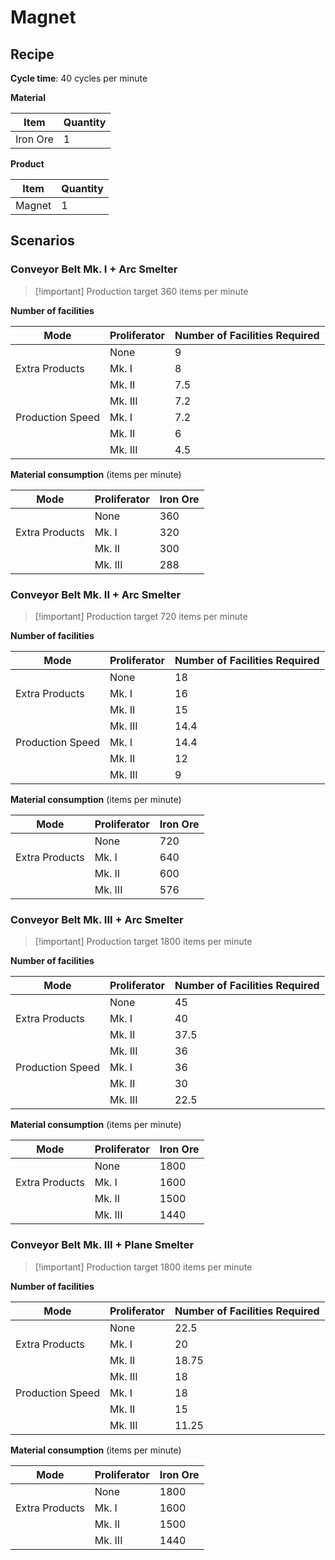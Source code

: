 # Magnet

## Recipe

**Cycle time**: 40 cycles per minute

**Material**

| Item     | Quantity |
| -------- | -------- |
| Iron Ore | 1        |

**Product**

| Item   | Quantity |
| ------ | -------- |
| Magnet | 1        |

## Scenarios

### Conveyor Belt Mk. I + Arc Smelter

> [!important] Production target
> 360 items per minute

**Number of facilities**

| Mode             | Proliferator | Number of Facilities Required |
| ---------------- | ------------ | ----------------------------- |
|                  | None         | 9                             |
| Extra Products   | Mk. I        | 8                             |
|                  | Mk. II       | 7.5                           |
|                  | Mk. III      | 7.2                           |
| Production Speed | Mk. I        | 7.2                           |
|                  | Mk. II       | 6                             |
|                  | Mk. III      | 4.5                           |

**Material consumption** (items per minute)

| Mode             | Proliferator | Iron Ore |
| ---------------- | ------------ | -------- |
|                  | None         | 360      |
| Extra Products   | Mk. I        | 320      |
|                  | Mk. II       | 300      |
|                  | Mk. III      | 288      |

### Conveyor Belt Mk. II + Arc Smelter

> [!important] Production target
> 720 items per minute

**Number of facilities**

| Mode             | Proliferator | Number of Facilities Required |
| ---------------- | ------------ | ----------------------------- |
|                  | None         | 18                            |
| Extra Products   | Mk. I        | 16                            |
|                  | Mk. II       | 15                            |
|                  | Mk. III      | 14.4                          |
| Production Speed | Mk. I        | 14.4                          |
|                  | Mk. II       | 12                            |
|                  | Mk. III      | 9                             |

**Material consumption** (items per minute)

| Mode             | Proliferator | Iron Ore |
| ---------------- | ------------ | -------- |
|                  | None         | 720      |
| Extra Products   | Mk. I        | 640      |
|                  | Mk. II       | 600      |
|                  | Mk. III      | 576      |

### Conveyor Belt Mk. III + Arc Smelter

> [!important] Production target
> 1800 items per minute

**Number of facilities**

| Mode             | Proliferator | Number of Facilities Required |
| ---------------- | ------------ | ----------------------------- |
|                  | None         | 45                            |
| Extra Products   | Mk. I        | 40                            |
|                  | Mk. II       | 37.5                          |
|                  | Mk. III      | 36                            |
| Production Speed | Mk. I        | 36                            |
|                  | Mk. II       | 30                            |
|                  | Mk. III      | 22.5                          |

**Material consumption** (items per minute)

| Mode           | Proliferator | Iron Ore |
| -------------- | ------------ | -------- |
|                | None         | 1800     |
| Extra Products | Mk. I        | 1600     |
|                | Mk. II       | 1500     |
|                | Mk. III      | 1440     |

### Conveyor Belt Mk. III + Plane Smelter

> [!important] Production target
> 1800 items per minute

**Number of facilities**

| Mode             | Proliferator | Number of Facilities Required |
| ---------------- | ------------ | ----------------------------- |
|                  | None         | 22.5                          |
| Extra Products   | Mk. I        | 20                            |
|                  | Mk. II       | 18.75                         |
|                  | Mk. III      | 18                            |
| Production Speed | Mk. I        | 18                            |
|                  | Mk. II       | 15                            |
|                  | Mk. III      | 11.25                         |

**Material consumption** (items per minute)

| Mode             | Proliferator | Iron Ore |
| ---------------- | ------------ | -------- |
|                  | None         | 1800     |
| Extra Products   | Mk. I        | 1600     |
|                  | Mk. II       | 1500     |
|                  | Mk. III      | 1440     |
